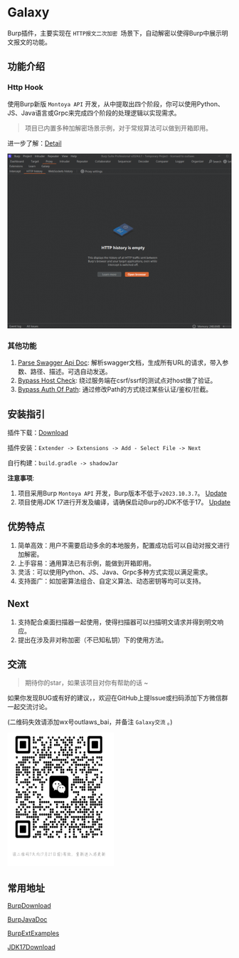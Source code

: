 ﻿# Galaxy

Burp插件，主要实现在 `HTTP报文二次加密 `场景下，自动解密以使得Burp中展示明文报文的功能。

## 功能介绍

### Http Hook

使用Burp新版  `Montoya API`  开发，从中提取出四个阶段，你可以使用Python、JS、Java语言或Grpc来完成四个阶段的处理逻辑以实现需求。

> 项目已内置多种加解密场景示例，对于常规算法可以做到开箱即用。

进一步了解：[Detail](https://github.com/outlaws-bai/Galaxy/blob/main/docs/HttpHook.md)

![hook](https://raw.githubusercontent.com/outlaws-bai/picture/main/hook.gif)

### 其他功能

1. [Parse Swagger Api Doc](https://github.com/outlaws-bai/Galaxy/blob/main/docs/Other.md#Parse-Swagger-Api-Doc):  解析swagger文档，生成所有URL的请求，带入参数、路径、描述。可选自动发送。
2. [Bypass Host Check](https://github.com/outlaws-bai/Galaxy/blob/main/docs/Other.md#Bypass-Host-Check):  绕过服务端在csrf/ssrf的测试点对host做了验证。
3. [Bypass Auth Of Path](https://github.com/outlaws-bai/Galaxy/blob/main/docs/Other.md#Bypass-Auth-Of-Path):  通过修改Path的方式绕过某些认证/鉴权/拦截。

## 安装指引

插件下载：[Download](https://github.com/outlaws-bai/Galaxy/releases)

插件安装：`Extender -> Extensions -> Add - Select File -> Next`

自行构建：`build.gradle -> shadowJar`

**注意事项**:

1. 项目采用Burp `Montoya API` 开发，Burp版本不低于`v2023.10.3.7`。 [Update](https://github.com/outlaws-bai/Galaxy?tab=readme-ov-file#%E5%B8%B8%E7%94%A8%E5%9C%B0%E5%9D%80)
2. 项目使用JDK 17进行开发及编译，请确保启动Burp的JDK不低于17。 [Update](https://github.com/outlaws-bai/Galaxy?tab=readme-ov-file#%E5%B8%B8%E7%94%A8%E5%9C%B0%E5%9D%80)

## 优势特点

1. 简单高效：用户不需要启动多余的本地服务，配置成功后可以自动对报文进行加解密。
2. 上手容易：通用算法已有示例，能做到开箱即用。
3. 灵活：可以使用Python、JS、Java、Grpc多种方式实现以满足需求。
4. 支持面广：如加密算法组合、自定义算法、动态密钥等均可以支持。

## Next

1. 支持配合桌面扫描器一起使用，使得扫描器可以扫描明文请求并得到明文响应。
2. 提出在涉及非对称加密（不已知私钥）下的使用方法。

## 交流

> 期待你的star，如果该项目对你有帮助的话 ~
>

如果你发现BUG或有好的建议，，欢迎在GitHub上提Issue或扫码添加下方微信群一起交流讨论。

(二维码失效请添加wx号outlaws_bai，并备注 `Galaxy交流` 。)

<img src="https://raw.githubusercontent.com/outlaws-bai/picture/main/image-20240714204644975.png" height="300px" width="240px" />

## 常用地址

[BurpDownload](https://portswigger.net/burp/releases#professional)

[BurpJavaDoc](https://portswigger.github.io/burp-extensions-montoya-api/javadoc/burp/api/montoya/MontoyaApi.html)

[BurpExtExamples](https://github.com/PortSwigger/burp-extensions-montoya-api-examples)

[JDK17Download](https://docs.aws.amazon.com/corretto/latest/corretto-17-ug/downloads-list.html)
